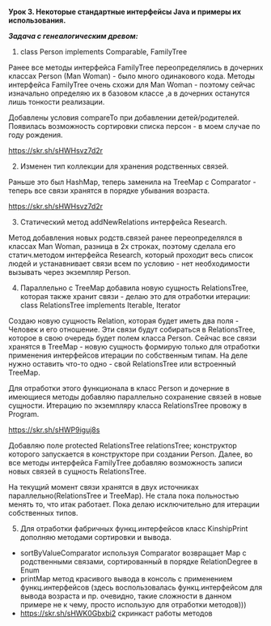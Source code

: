 **Урок 3. Некоторые стандартные интерфейсы Java и примеры их использования.**

***Задача с генеалогическим древом:***

1. class Person implements Comparable<Person>, FamilyTree

Ранее все методы интерфейса FamilyTree переопределялись в дочерних классах Person (Man Woman) - было много 
одинакового кода. Методы интерфейса FamilyTree очень схожи для Man Woman - поэтому сейчас изначально
определяю их в базовом классе ,а в дочерних останутся лишь тонкости реализации.

Добавлены условия compareTo при добавлении детей/родителей. Появилась возможность сортировки списка персон -
 в моем случае по году рождения.

https://skr.sh/sHWHsvz7d2r

2. Изменен тип коллекции для хранения родственных связей.

Раньше это был HashMap, теперь заменила на TreeMap с Comparator<Person> - теперь все связи хранятся
в порядке убывания возраста.

https://skr.sh/sHWHsvz7d2r

3. Статический метод addNewRelations интерфейса Research. 

Метод добавления новых родств.связей ранее переопределялся в классах Man Woman, разница в 2х строках, 
поэтому сделала его статич.методом интерфейса Research, который проходит весь список людей и устанавнивает
связи всем по условию - нет необходимости вызывать через экземпляр Person.

4. Параллельно с TreeMap добавила новую сущность RelationsTree, которая также хранит связи - 
делаю это для отработки итерации: class RelationsTree implements Iterable<Relation>, Iterator<Relation>

Создаю новую сущность Relation, которая будет иметь два поля - Человек и его отношение.
Эти связи будут собираться в RelationsTree, которое в свою очередь будет полем класса Person.
Сейчас все связи хранятся в TreeMap  - новую сущность формирую только для отработки применения интерфейсов итерации
по собственным типам. На деле нужно оставить что-то одно - свой RelationsTree или встроенный TreeMap.

Для отработки этого функционала в класс Person и дочерние в имеющиеся методы добавляю параллельно
сохранение связей в новые сущности. Итерацию по экземпляру класса RelationsTree провожу в Program.

https://skr.sh/sHWP9iguj8s

Добавляю поле     protected RelationsTree relationsTree;
конструктор которого запускается в конструкторе при создании Person.
Далее, во все методы интерфейса FamilyTree добавляю возможность записи новых связей в сущность
RelationsTree. 

На текущий момент связи хранятся в двух источниках параллельно(RelationsTree и TreeMap). 
Не стала пока польностью менять то, что итак работает. Пока делаю исключительно для итерации собственных типов.

5. Для отработки фабричных функц.интерфейсов класс KinshipPrint дополняю методами сортировки и вывода.

- sortByValueComparator используя Comparator возвращает Map с родственными связами, сортированный в порядке
  RelationDegree в Enum
- printMap метод красивого вывода в консоль с применением функц.интерфейсов
  (здесь воспользовалась функц.интерфейсом для вывода возраста и пр.
  очевидно, такие сложности в данном примере не к чему, просто использую для отработки методов)))
- https://skr.sh/sHWK0Gbxbi2 скринкаст работы методов

